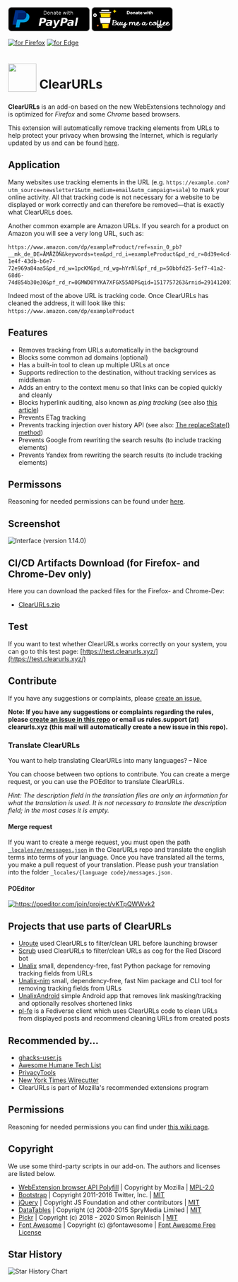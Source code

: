 <a href="https://www.paypal.me/KevinRoebert" target="_blank"><img src="https://raw.githubusercontent.com/KevinRoebert/DonateButtons/master/Paypal.png" alt="Buy Me A Coffee" height="55"></a>
<a href="https://www.buymeacoffee.com/KevinRoebert" target="_blank"><img src="https://raw.githubusercontent.com/KevinRoebert/DonateButtons/master/BuyMeACoffee.png" alt="Buy Me A Coffee" height="55"></a>

[<img src="https://blog.mozilla.org/addons/files/2020/04/get-the-addon-fx-apr-2020.svg" alt="for Firefox" height="60px">](https://addons.mozilla.org/firefox/addon/clearurls/) [<img src="https://docs.clearurls.xyz/1.22.0/assets/img/MEA-button.png" alt="for Edge" height="60px">](https://microsoftedge.microsoft.com/addons/detail/mdkdmaickkfdekbjdoojfalpbkgaddei)

# <sub><img src="https://gitlab.com/ClearURLs/ClearUrls/raw/master/img/clearurls.svg" width="64px" height="64px"></sub> ClearURLs

**ClearURLs** is an add-on based on the new WebExtensions technology and is optimized for *Firefox* and some *Chrome* based browsers.

This extension will automatically remove tracking elements from URLs to help protect your privacy when browsing the Internet, 
which is regularly updated by us and can be found [here](https://gitlab.com/anti-tracking/ClearURLs/rules/-/raw/master/data.min.json).

## Application
Many websites use tracking elements in the URL (e.g. `https://example.com?utm_source=newsletter1&utm_medium=email&utm_campaign=sale`) to mark your online activity. 
All that tracking code is not necessary for a website to be displayed or work correctly and can therefore be removed—that is exactly what ClearURLs does.

Another common example are Amazon URLs. If you search for a product on Amazon you will see a very long URL, such as: 
```
https://www.amazon.com/dp/exampleProduct/ref=sxin_0_pb?__mk_de_DE=ÅMÅŽÕÑ&keywords=tea&pd_rd_i=exampleProduct&pd_rd_r=8d39e4cd-1e4f-43db-b6e7-72e969a84aa5&pd_rd_w=1pcKM&pd_rd_wg=hYrNl&pf_rd_p=50bbfd25-5ef7-41a2-68d6-74d854b30e30&pf_rd_r=0GMWD0YYKA7XFGX55ADP&qid=1517757263&rnid=2914120011
```

Indeed most of the above URL is tracking code. Once ClearURLs has cleaned the address, it will look like this:
`https://www.amazon.com/dp/exampleProduct`

## Features

* Removes tracking from URLs automatically in the background
* Blocks some common ad domains (optional)
* Has a built-in tool to clean up multiple URLs at once
* Supports redirection to the destination, without tracking services as middleman
* Adds an entry to the context menu so that links can be copied quickly and cleanly
* Blocks hyperlink auditing, also known as *ping tracking* (see also [this article](https://html.spec.whatwg.org/multipage/links.html#hyperlink-auditing))
* Prevents ETag tracking
* Prevents tracking injection over history API (see also: [The replaceState() method](https://developer.mozilla.org/en-US/docs/Web/API/History_API#The_replaceState()_method))
* Prevents Google from rewriting the search results (to include tracking elements)
* Prevents Yandex from rewriting the search results (to include tracking elements)

## Permissons
Reasoning for needed permissions can be found under [here](https://gitlab.com/ClearURLs/ClearUrls/issues/159).

## Screenshot
![Interface (version 1.14.0)](https://docs.clearurls.xyz/1.22.0/assets/img/interface.png)

## CI/CD Artifacts Download (for Firefox- and Chrome-Dev only)
Here you can download the packed files for the Firefox- and Chrome-Dev:

 - [ClearURLs.zip](https://gitlab.com/ClearURLs/ClearUrls/-/jobs/artifacts/master/raw/ClearURLs.zip?job=bundle%20addon)

## Test
If you want to test whether ClearURLs works correctly on your system, you can go to this test page: [https://test.clearurls.xyz/](https://test.clearurls.xyz/)

## Contribute
If you have any suggestions or complaints, please [create an issue.](https://gitlab.com/ClearURLs/ClearUrls/issues/new)

**Note: If you have any suggestions or complaints regarding the rules, please [create an issue in this repo](https://gitlab.com/anti-tracking/ClearURLs/rules/-/issues/new) or email us rules.support (at) clearurls.xyz (this mail will automatically create a new issue in this repo).**

### Translate ClearURLs
You want to help translating ClearURLs into many languages? – Nice

You can choose between two options to contribute. You can create a merge request, or you can use the POEditor to translate ClearURLs.

*Hint: The description field in the translation files are only an information for what the translation is used. 
It is not necessary to translate the description field; in the most cases it is empty.*

#### Merge request
If you want to create a merge request, you must open the path [`_locales/en/messages.json`](https://gitlab.com/ClearURLs/ClearUrls/-/blob/master/_locales/en/messages.json) in the ClearURLs repo 
and translate the english terms into terms of your language. Once you have translated all the terms, you make a pull request of your translation. 
Please push your translation into the folder `_locales/{language code}/messages.json`.

#### POEditor
[<img src="https://poeditor.com/public/images/logo/logo.svg" alt="https://poeditor.com/join/project/vKTpQWWvk2" width="150">](https://poeditor.com/join/project/vKTpQWWvk2)

## Projects that use parts of ClearURLs

* [Uroute](https://github.com/walterl/uroute) used ClearURLs to filter/clean URL before launching browser
* [Scrub](https://gitlab.com/CrunchBangDev/cbd-cogs/-/tree/master/Scrub) used ClearURLs to filter/clean URLs as cog for the Red Discord bot
* [Unalix](https://github.com/AmanoTeam/Unalix) small, dependency-free, fast Python package for removing tracking fields from URLs
* [Unalix-nim](https://github.com/AmanoTeam/Unalix-nim) small, dependency-free, fast Nim package and CLI tool for removing tracking fields from URLs
* [UnalixAndroid](https://github.com/AmanoTeam/UnalixAndroid) simple Android app that removes link masking/tracking and optionally resolves shortened links
* [pl-fe](https://github.com/mkljczk/pl-fe) is a Fediverse client which uses ClearURLs code to clean URLs from displayed posts and recommend cleaning URLs from created posts

## Recommended by...
*  [ghacks-user.js](https://github.com/ghacksuserjs/ghacks-user.js/wiki/4.1-Extensions)
*  [Awesome Humane Tech List](https://github.com/humanetech-community/awesome-humane-tech#tracking)
*  [PrivacyTools](https://www.privacytools.io/browsers/#addons)
*  [New York Times Wirecutter](https://www.nytimes.com/wirecutter/reviews/our-favorite-ad-blockers-and-browser-extensions-to-protect-privacy/#cleaner-links-clearurls)
*  ClearURLs is part of Mozilla's recommended extensions program

## Permissions
Reasoning for needed permissions you can find under [this wiki page](https://docs.clearurls.xyz/latest/permissions/).

## Copyright
We use some third-party scripts in our add-on. The authors and licenses are listed below.
-   [WebExtension browser API Polyfill](https://github.com/mozilla/webextension-polyfill) |
    Copyright by Mozilla |
    [MPL-2.0](https://github.com/mozilla/webextension-polyfill/blob/master/LICENSE)
-   [Bootstrap](https://github.com/twbs/bootstrap) |
    Copyright 2011-2016 Twitter, Inc. |
    [MIT](https://github.com/twbs/bootstrap/blob/master/LICENSE)
-   [jQuery](https://github.com/jquery/jquery/) |
    Copyright JS Foundation and other contributors |
    [MIT](https://jquery.org/license/)
-   [DataTables](https://github.com/DataTables/DataTables/tree/master) |  Copyright (c) 2008-2015 SpryMedia Limited | [MIT](https://datatables.net/license/)
-   [Pickr](https://github.com/Simonwep/pickr/) | Copyright (c) 2018 - 2020 Simon Reinisch |
    [MIT](https://github.com/Simonwep/pickr/blob/master/LICENSE)
-   [Font Awesome](https://github.com/FortAwesome/Font-Awesome/) | Copyright (c) @fontawesome |
    [Font Awesome Free License](https://github.com/FortAwesome/Font-Awesome/blob/master/LICENSE.txt)


## Star History

 <picture>
   <source media="(prefers-color-scheme: dark)" srcset="https://api.star-history.com/svg?repos=ClearURLs/Addon&type=Date&theme=dark" />
   <source media="(prefers-color-scheme: light)" srcset="https://api.star-history.com/svg?repos=ClearURLs/Addon&type=Date" />
   <img alt="Star History Chart" src="https://api.star-history.com/svg?repos=ClearURLs/Addon&type=Date" />
 </picture>
